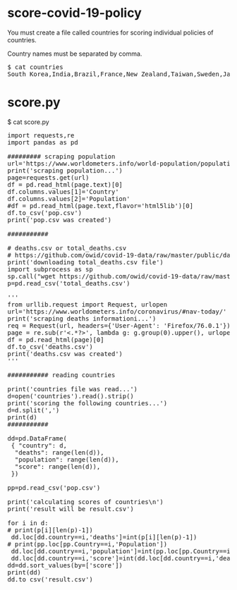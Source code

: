 # score-covid-19-policy
You must create a file called countries for scoring individual policies of countries.

Country names must be separated by comma.
<pre>
$ cat countries
South Korea,India,Brazil,France,New Zealand,Taiwan,Sweden,Japan,United States,Canada,United Kingdom,Israel
</pre>

# score.py
$ cat score.py
<pre>
import requests,re
import pandas as pd

######### scraping population
url='https://www.worldometers.info/world-population/population-by-country/'
print('scraping population...')
page=requests.get(url)
df = pd.read_html(page.text)[0]
df.columns.values[1]='Country'
df.columns.values[2]='Population'
#df = pd.read_html(page.text,flavor='html5lib')[0]
df.to_csv('pop.csv')
print('pop.csv was created')

###########

# deaths.csv or total_deaths.csv
# https://github.com/owid/covid-19-data/raw/master/public/data/jhu/total_deaths.csv
print('downloading total_deaths.csv file')
import subprocess as sp
sp.call("wget https://github.com/owid/covid-19-data/raw/master/public/data/jhu/total_deaths.csv",shell=True)
p=pd.read_csv('total_deaths.csv')

'''
from urllib.request import Request, urlopen
url='https://www.worldometers.info/coronavirus/#nav-today/'
print('scraping deaths informationi...')
req = Request(url, headers={'User-Agent': 'Firefox/76.0.1'})
page = re.sub(r'<.*?>', lambda g: g.group(0).upper(), urlopen(req).read().decode('utf-8') )
df = pd.read_html(page)[0]
df.to_csv('deaths.csv')
print('deaths.csv was created')
'''

########### reading countries

print('countries file was read...')
d=open('countries').read().strip()
print('scoring the following countries...')
d=d.split(',')
print(d)
###########

dd=pd.DataFrame(
 { "country": d,
  "deaths": range(len(d)),
  "population": range(len(d)),
  "score": range(len(d)),
 })

pp=pd.read_csv('pop.csv')

print('calculating scores of countries\n')
print('result will be result.csv')

for i in d:
# print(p[i][len(p)-1])
 dd.loc[dd.country==i,'deaths']=int(p[i][len(p)-1])
# print(pp.loc[pp.Country==i,'Population'])
 dd.loc[dd.country==i,'population']=int(pp.loc[pp.Country==i,'Population']/1000000)
 dd.loc[dd.country==i,'score']=int(dd.loc[dd.country==i,'deaths']/dd.loc[dd.country==i,'population'])
dd=dd.sort_values(by=['score'])
print(dd)
dd.to_csv('result.csv')
</pre>
